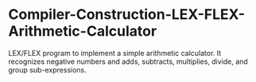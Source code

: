 # Compiler-Construction-LEX-FLEX-Arithmetic-Calculator
LEX/FLEX program to implement a simple arithmetic calculator. It recognizes negative numbers and adds, subtracts, multiplies, divide, and group sub-expressions. 
